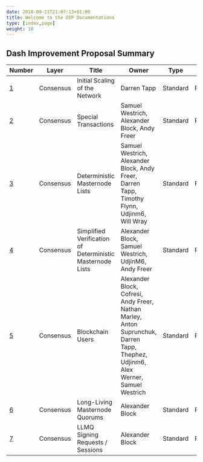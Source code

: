 ```yaml
---
date: 2018-09-21T21:07:13+01:00
title: Welcome to the DIP Documentations
type: [index,page]
weight: 10
---
```


## Dash Improvement Proposal Summary
Number | Layer | Title | Owner | Type | Status
--- | --- | --- | --- | --- | ---
[1](dip-0001.md) | Consensus | Initial Scaling of the Network | Darren Tapp | Standard | Final
[2](dip-0002.md) | Consensus | Special Transactions | Samuel Westrich, Alexander Block, Andy Freer | Standard | Proposed
[3](dip-0003.md) | Consensus | Deterministic Masternode Lists | Samuel Westrich, Alexander Block, Andy Freer, Darren Tapp, Timothy Flynn, Udjinm6, Will Wray | Standard | Proposed
[4](dip-0004.md) | Consensus | Simplified Verification of Deterministic Masternode Lists | Alexander Block, Samuel Westrich, UdjinM6, Andy Freer | Standard | Proposed
[5](dip-0005.md) | Consensus | Blockchain Users | Alexander Block, Cofresi, Andy Freer, Nathan Marley, Anton Suprunchuk, Darren Tapp, Thephez, Udjinm6, Alex Werner, Samuel Westrich | Standard | Proposed
[6](dip-0006.md) | Consensus | Long-Living Masternode Quorums | Alexander Block | Standard | Proposed
[7](dip-0007.md) | Consensus | LLMQ Signing Requests / Sessions | Alexander Block | Standard | Proposed
